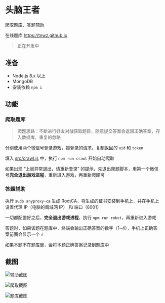 # 头脑王者

爬取题库、答题辅助

在线题库 https://tnwz.github.io

> 正在开发中

## 准备

- Node.js 8.x 以上
- MongoDB 
- 安装依赖 `npm i`

## 功能 

### 爬取题库 

> 爬题思路：不断进行好友对战获取题目，随意提交答案会返回正确答案，存入数据库，重复的忽略

分别使用两个微信号登录游戏，抓登录的请求，复制返回的 `uid` 和 `token`

填入 [src/crawl.js](src/crawl.js) 中，执行 `npm run crawl` 开始自动爬取

如果出现 “上局异常退出，请重新登录” 的提示，先退出爬题脚本，用第一个微信号**完全退出游戏进程**，重新进入游戏，再重新爬即可

### 答题辅助 

执行 `sudo anyproxy-ca` 生成 RootCA，将生成的证书安装到手机上，并在手机上设置代理 IP（电脑的局域网 IP） 和 端口（8001）

一切都配置好之后，**完全退出游戏进程**，执行 `npm run robot`，再重新进入游戏

答题时，如果该题在题库中，终端会输出正确答案的数字（1~4），手机上正确答案前面会显示一个 `√`

如果本题不在题库里，会将本题正确答案记录到题库中

## 截图

![辅助截图](https://user-images.githubusercontent.com/8413791/35084177-a7642b58-fc5d-11e7-9774-10a0b17dc39c.png)

![爬取截图](https://user-images.githubusercontent.com/8413791/35079048-36290192-fc40-11e7-9514-036e786dbe5d.png)

![题库截图](https://user-images.githubusercontent.com/8413791/35079110-7303a0a4-fc40-11e7-9e09-1b67415d8855.png)
